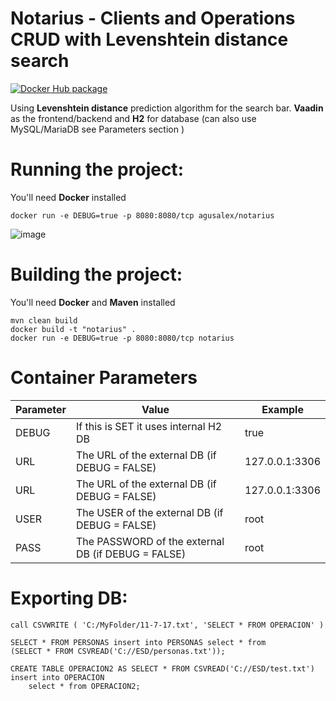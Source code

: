 #  Notarius - Clients and Operations CRUD with Levenshtein distance search

[![Docker Hub package][dockerhub-badge]][dockerhub-link]

[dockerhub-badge]: https://img.shields.io/badge/images%20on-Docker%20Hub-blue.svg
[dockerhub-link]: https://hub.docker.com/repository/docker/agusalex/notarius "Docker Hub Image"
[github-link]: https://github.com/agusalex/Notarius "Github"

Using **Levenshtein distance** prediction algorithm for the search bar.
**Vaadin** as the frontend/backend and **H2** for database (can also use MySQL/MariaDB see Parameters section )
# Running the project:
You'll need **Docker** installed

    docker run -e DEBUG=true -p 8080:8080/tcp agusalex/notarius
![image](https://user-images.githubusercontent.com/15642727/46241343-f0a5c180-c38d-11e8-887d-8d76746a81bc.png)

# Building the project:
You'll need **Docker** and **Maven** installed

	
    mvn clean build
    docker build -t "notarius" .
    docker run -e DEBUG=true -p 8080:8080/tcp notarius
   
  
# Container Parameters
| Parameter |Value  | Example|
|--|--|--|
|DEBUG| If this is SET it uses internal H2 DB  | true |
|URL| The URL of the external DB (if DEBUG = FALSE)  | 127.0.0.1:3306 |
|URL| The URL of the external DB (if DEBUG = FALSE) | 127.0.0.1:3306 |
|USER| The USER of the external DB (if DEBUG = FALSE) | root |
|PASS| The PASSWORD of the external DB (if DEBUG = FALSE) | root |

# Exporting DB:

    call CSVWRITE ( 'C:/MyFolder/11-7-17.txt', 'SELECT * FROM OPERACION' ) 
    
    SELECT * FROM PERSONAS insert into PERSONAS select * from 
    (SELECT * FROM CSVREAD('C://ESD/personas.txt'));
    
    CREATE TABLE OPERACION2 AS SELECT * FROM CSVREAD('C://ESD/test.txt')
    insert into OPERACION
        select * from OPERACION2;
